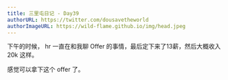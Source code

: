 ```yaml
---
title: 三里屯日记 - Day39
authorURL: https://twitter.com/dousavetheworld
authorImageURL: https://wild-flame.github.io/img/head.jpeg
---
```


下午的时候， hr 一直在和我聊 Offer 的事情，最后定下来了13薪，然后大概收入 20k 这样。

感觉可以拿下这个 offer 了。